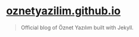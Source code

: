 [oznetyazilim.github.io](http://oznetyazilim.github.io/)
===========

> Official blog of Öznet Yazılım built with Jekyll.
